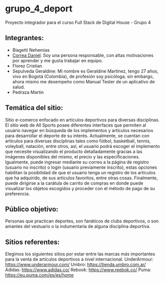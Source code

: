 # grupo_4_deport
Proyecto integrador para el curso Full Stack de Digital House - Grupo 4 

## Integrantes:
<ul>
  <li>Biagetti Nehemias</li>  
  <li><a href="https://github.com/danielcorrea28">Correa Daniel</a>: Soy una persona responsable, con altas motivaciones por aprender y me gusta trabajar en equipo.</li> 
  <li>Florez Cristian</li>  
  <li>Sepulveda Geraldine: Mi nombre es Geraldine Martínez, tengo 27 años, vivo en Bogotá (Colombia), de profesión soy psicóloga; sin embargo, ahora mismo me desempeño como Manual Tester de un aplicativo de salud.</li>  
  <li>Pedraza Martin</li>
</ul>

## Temática del sitio:
  Sitio e-comerce enfocado en artículos deportivos para diversas disciplinas.
  El sitio web de All Sports posee diferentes interfaces que permiten al usuario navegar en búsqueda de los implementos y artículos necesarios para desarrollar el deporte de su interés. Actualmente, se cuentan con artículos para diversas disciplinas tales como fútbol, basketball, tennis, voleyball, natación, entre otros, así, el usuario podrá escoger el implemento que necesite visualizando el producto detalladamente gracias a las imágenes disponibles del mismo, el precio y las especificaciones. Igualmente, puede ingresar mediante su correo a la página de registro (usuario no inscrito) o login (usuario previamente inscrito), estas opciones habilitan la posibilidad de que el usuario tenga un registro de los artículos que ha adquirido, de sus artículos favoritos, entre otras cosas. Finalmente, puede dirigirse a la carátula de carrito de compras en donde puede visualizar los objetos escogidos y proceder con el método de pago de su preferencia.

## Público objetivo:
  Personas que practican deportes, son fanáticos de clubs deportivos, o son amantes del vestuario o la indumentaria de alguna disciplina deportiva.

## Sitios referentes:
  Elegimos los siguientes sitios por estar entre las marcas más importantes para la venta de artículos deportivos a nivel internacional.
  UnderArmour: https://www.underarmour.com/
  Umbro: https://tienda.umbro.com.ar/
  Adidas: https://www.adidas.co/
  Rebook: https://www.reebok.co/
  Puma: https://eu.puma.com/es/es/home

